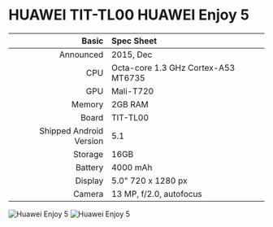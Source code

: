 HUAWEI TIT-TL00
HUAWEI Enjoy 5 
=============

Basic   | Spec Sheet
-------:|:-------------------------
Announced | 2015, Dec
CPU     | Octa-core 1.3 GHz Cortex-A53 MT6735
GPU     | Mali-T720
Memory  | 2GB RAM
Board   | TIT-TL00
Shipped Android Version | 5.1
Storage | 16GB
Battery | 4000 mAh
Display | 5.0" 720 x 1280 px
Camera  | 13 MP, f/2.0, autofocus
![Huawei Enjoy 5](https://2c.zol-img.com.cn/product/165_120x90/306/ceZZVR3VM7IYg.jpg)
![Huawei Enjoy 5](https://2e.zol-img.com.cn/product/166_120x90/620/ce8YHBfDd8xD.jpg)

